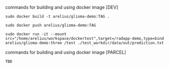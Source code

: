 
commands for building and using docker image [DEV]

    sudo docker build -t arelius/glioma-demo:TAG .

    sudo docker push arelius/glioma-demo:TAG

    sudo docker run -it --mount src="/home/arelius/workspace/dockertest",target=/radapp-demo,type=bind arelius/glioma-demo:three /test ./test_workdir/data/out/prediction.txt

commands for building and using docker image [PARCEL]

    TBD